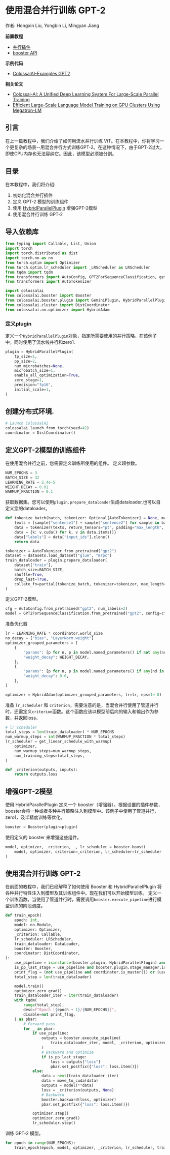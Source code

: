 # 使用混合并行训练 GPT-2

作者: Hongxin Liu, Yongbin Li, Mingyan Jiang

**前置教程**
- [并行插件](../basics/booster_plugins.md)
- [booster API](../basics/booster_api.md)

**示例代码**
- [ColossalAI-Examples GPT2](https://github.com/hpcaitech/ColossalAI/blob/main/examples/language/gpt/hybridparallelism/finetune.py)

**相关论文**
- [Colossal-AI: A Unified Deep Learning System For Large-Scale Parallel Training](https://arxiv.org/abs/2110.14883)
- [Efficient Large-Scale Language Model Training on GPU Clusters Using Megatron-LM](https://arxiv.org/abs/2104.04473)

## 引言

在上一篇教程中，我们介绍了如何用流水并行训练 ViT。在本教程中，你将学习一个更复杂的场景--用混合并行方式训练GPT-2。在这种情况下，由于GPT-2过大，即使CPU内存也无法容纳它。因此，该模型必须被分割。

## 目录

在本教程中，我们将介绍:
1. 初始化混合并行插件
2. 定义 GPT-2 模型的训练组件
3. 使用 [HybridParallelPlugin](../basics/booster_plugins.md) 增强GPT-2模型
4. 使用混合并行训练 GPT-2

## 导入依赖库

```python
from typing import Callable, List, Union
import torch
import torch.distributed as dist
import torch.nn as nn
from torch.optim import Optimizer
from torch.optim.lr_scheduler import _LRScheduler as LRScheduler
from tqdm import tqdm
from transformers import AutoConfig, GPT2ForSequenceClassification, get_linear_schedule_with_warmup
from transformers import AutoTokenizer

import colossalai
from colossalai.booster import Booster
from colossalai.booster.plugin import GeminiPlugin, HybridParallelPlugin, LowLevelZeroPlugin, TorchDDPPlugin
from colossalai.cluster import DistCoordinator
from colossalai.nn.optimizer import HybridAdam
```
### 定义plugin
定义一个[`HybridParallelPlugin`](../basics/booster_plugins.md)对象，指定所需要使用的并行策略，在该例子中，同时使用了流水线并行和zero1.
```python
plugin = HybridParallelPlugin(
    tp_size=1,
    pp_size=2,
    num_microbatches=None,
    microbatch_size=1,
    enable_all_optimization=True,
    zero_stage=1,
    precision="fp16",
    initial_scale=1,
)
```

## 创建分布式环境.
```python
# Launch ColossalAI
colossalai.launch_from_torch(seed=42)
coordinator = DistCoordinator()
```
## 定义GPT-2模型的训练组件
在使用混合并行之前，您需要定义训练所使用的组件。
定义超参数。
```python
NUM_EPOCHS = 3
BATCH_SIZE = 32
LEARNING_RATE = 2.4e-5
WEIGHT_DECAY = 0.01
WARMUP_FRACTION = 0.1
```
获取数据集。您可以使用`plugin.prepare_dataloader`生成dataloader,也可以自定义您的dataloader。
```python
def tokenize_batch(batch, tokenizer: Optional[AutoTokenizer] = None, max_length: int = 2048):
    texts = [sample["sentence1"] + sample["sentence2"] for sample in batch]
    data = tokenizer(texts, return_tensors="pt", padding="max_length", truncation=True, max_length=max_length)
    data = {k: v.cuda() for k, v in data.items()}
    data["labels"] = data["input_ids"].clone()
    return data

tokenizer = AutoTokenizer.from_pretrained("gpt2")
dataset = datasets.load_dataset("glue", "mrpc")
train_dataloader = plugin.prepare_dataloader(
    dataset["train"],
    batch_size=BATCH_SIZE,
    shuffle=True,
    drop_last=True,
    collate_fn=partial(tokenize_batch, tokenizer=tokenizer, max_length=512),
)
```
定义GPT-2模型。
```python
cfg = AutoConfig.from_pretrained("gpt2", num_labels=2)
model = GPT2ForSequenceClassification.from_pretrained("gpt2", config=cfg).cuda()
```
准备优化器
```python
lr = LEARNING_RATE * coordinator.world_size
no_decay = ["bias", "LayerNorm.weight"]
optimizer_grouped_parameters = [
    {
        "params": [p for n, p in model.named_parameters() if not any(nd in n for nd in no_decay)],
        "weight_decay": WEIGHT_DECAY,
    },
    {
        "params": [p for n, p in model.named_parameters() if any(nd in n for nd in no_decay)],
        "weight_decay": 0.0,
    },
]

optimizer = HybridAdam(optimizer_grouped_parameters, lr=lr, eps=1e-8)
```
准备 `lr_scheduler` 和 `criterion`，需要注意的是，当混合并行使用了管道并行时，还需定义`criterion`函数。这个函数应该以模型前后向的输入和输出作为参数，并返回loss。
```python
# lr scheduler
total_steps = len(train_dataloader) * NUM_EPOCHS
num_warmup_steps = int(WARMUP_FRACTION * total_steps)
lr_scheduler = get_linear_schedule_with_warmup(
    optimizer,
    num_warmup_steps=num_warmup_steps,
    num_training_steps=total_steps,
)

def _criterion(outputs, inputs):
    return outputs.loss
```
## 增强GPT-2模型
使用 HybridParallelPlugin 定义一个 booster（增强器）。根据设置的插件参数，booster会将一种或者多种并行策略注入到模型中。该例子中使用了管道并行，zero1，及半精度训练等优化。
```python
booster = Booster(plugin=plugin)
```
使用定义的 booster 来增强这些组件。
```python
model, optimizer, _criterion, _, lr_scheduler = booster.boost(
    model, optimizer, criterion=_criterion, lr_scheduler=lr_scheduler
)
```


## 使用混合并行训练 GPT-2

在前面的教程中，我们已经解释了如何使用 Booster 和 HybridParallelPlugin 将各种并行特性注入到模型及其训练组件中。现在我们可以开始模型训练。
定义一个训练函数。当使用了管道并行时，需要调用`booster.execute_pipeline`进行模型训练的阶段调度。
```python
def train_epoch(
    epoch: int,
    model: nn.Module,
    optimizer: Optimizer,
    _criterion: Callable,
    lr_scheduler: LRScheduler,
    train_dataloader: DataLoader,
    booster: Booster,
    coordinator: DistCoordinator,
):
    use_pipeline = isinstance(booster.plugin, HybridParallelPlugin) and booster.plugin.pp_size > 1
    is_pp_last_stage = use_pipeline and booster.plugin.stage_manager.is_last_stage()
    print_flag = (not use_pipeline and coordinator.is_master()) or (use_pipeline and is_pp_last_stage)
    total_step = len(train_dataloader)

    model.train()
    optimizer.zero_grad()
    train_dataloader_iter = iter(train_dataloader)
    with tqdm(
        range(total_step),
        desc=f"Epoch [{epoch + 1}/{NUM_EPOCHS}]",
        disable=not print_flag,
    ) as pbar:
        # Forward pass
        for _ in pbar:
            if use_pipeline:
                outputs = booster.execute_pipeline(
                    train_dataloader_iter, model, _criterion, optimizer, return_loss=True
                )
                # Backward and optimize
                if is_pp_last_stage:
                    loss = outputs["loss"]
                    pbar.set_postfix({"loss": loss.item()})
            else:
                data = next(train_dataloader_iter)
                data = move_to_cuda(data)
                outputs = model(**data)
                loss = _criterion(outputs, None)
                # Backward
                booster.backward(loss, optimizer)
                pbar.set_postfix({"loss": loss.item()})

            optimizer.step()
            optimizer.zero_grad()
            lr_scheduler.step()

```
训练 GPT-2 模型。
```python
for epoch in range(NUM_EPOCHS):
    train_epoch(epoch, model, optimizer, _criterion, lr_scheduler, train_dataloader, booster, coordinator)
```
<!-- doc-test-command: torchrun --standalone --nproc_per_node=1 train_gpt_using_hybrid_parallelism.py  -->
